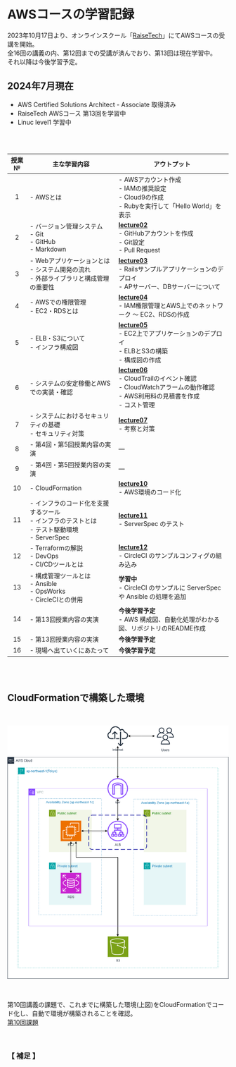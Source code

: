 # AWSコースの学習記録
2023年10月17日より、オンラインスクール「[RaiseTech](https://raise-tech.net/)」にてAWSコースの受講を開始。<br>
全16回の講義の内、第12回までの受講が済んでおり、第13回は現在学習中。<br>
それ以降は今後学習予定。<br>


## 2024年7月現在
- AWS Certified Solutions Architect - Associate 取得済み
- RaiseTech AWSコース 第13回を学習中
- Linuc level1 学習中

<br>
<br>

| 授業№ | 主な学習内容 | アウトプット |
|:---:|---|---|
| 1 | - AWSとは | - AWSアカウント作成<br> - IAMの推奨設定<br> - Cloud9の作成<br> - Rubyを実行して「Hello World」を表示 |
| 2 | - バージョン管理システム<br> - Git<br> - GitHub<br> - Markdown | **[lecture02](./lecture02.md)**<br> - GitHubアカウントを作成<br> - Git設定<br> - Pull Request |
| 3 | - Webアプリケーションとは<br> - システム開発の流れ<br> - 外部ライブラリと構成管理の重要性 | **[lecture03](./lecture03.md)**<br> - Railsサンプルアプリケーションのデプロイ<br> - APサーバー、DBサーバーについて |
| 4 | - AWSでの権限管理<br> - EC2・RDSとは | **[lecture04](./lecture04.md)**<br> - IAM権限管理とAWS上でのネットワーク ～ EC2、RDSの作成 |
| 5 | - ELB・S3について<br> - インフラ構成図 | **[lecture05](./lecture05.md)**<br> - EC2上でアプリケーションのデプロイ<br> - ELBとS3の構築<br> - 構成図の作成 |
| 6 | - システムの安定稼働とAWSでの実装・確認 | **[lecture06](./lecture06.md)**<br> - CloudTrailのイベント確認<br> - CloudWatchアラームの動作確認<br> - AWS利用料の見積書を作成<br> - コスト管理|
| 7 | - システムにおけるセキュリティの基礎<br> - セキュリティ対策 | **[lecture07](./lecture07.md)**<br> - 考察と対策|
| 8 | - 第4回・第5回授業内容の実演 | ― |
| 9 | - 第4回・第5回授業内容の実演 | ― |
| 10 | - CloudFormation | **[lecture10](./lecture10.md)**<br> - AWS環境のコード化 |
| 11 | - インフラのコード化を支援するツール<br> - インフラのテストとは<br> - テスト駆動環境<br> - ServerSpec | **[lecture11](./lecture11.md)**<br>- ServerSpec のテスト |
| 12 | - Terraformの解説<br> - DevOps<br> - CI/CDツールとは | **[lecture12](./lecture12.md)**<br>- CircleCI のサンプルコンフィグの組み込み |
| 13 | - 構成管理ツールとは<br> - Ansible<br> - OpsWorks<br> - CircleCIとの併用 | **学習中**<br>- CircleCI のサンプルに ServerSpec や Ansible の処理を追加 |
| 14 | - 第13回授業内容の実演 | **今後学習予定**<br> - AWS 構成図、自動化処理がわかる図、リポジトリのREADME作成 |
| 15 | - 第13回授業内容の実演 | **今後学習予定** |
| 16 | - 現場へ出ていくにあたって | **今後学習予定** |

<br>
<br>

## CloudFormationで構築した環境

<br>

![構成図](img/img-lecture05/第5回課題.png)

<br>

第10回講義の課題で、これまでに構築した環境(上図)をCloudFormationでコード化し、自動で環境が構築されることを確認。<br>
[第10回課題](/lecture10.md)

<br>

### 【 補足 】
